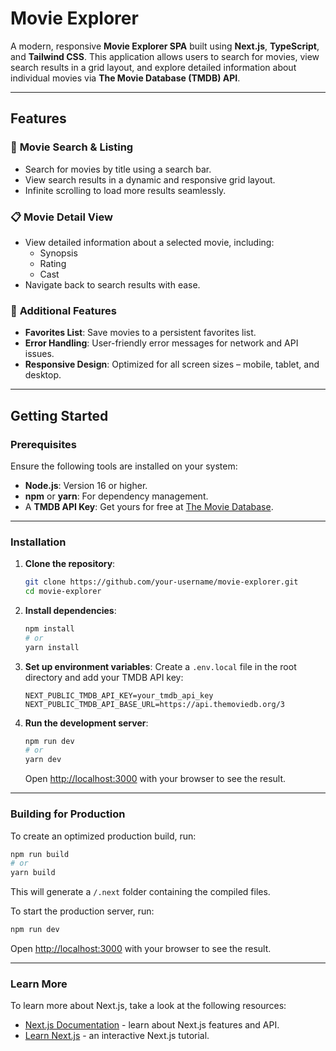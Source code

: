 # **Movie Explorer**

A modern, responsive **Movie Explorer SPA** built using **Next.js**, **TypeScript**, and **Tailwind CSS**. This application allows users to search for movies, view search results in a grid layout, and explore detailed information about individual movies via **The Movie Database (TMDB) API**.

---

## **Features**

### 🎥 **Movie Search & Listing**

- Search for movies by title using a search bar.
- View search results in a dynamic and responsive grid layout.
- Infinite scrolling to load more results seamlessly.

### 📋 **Movie Detail View**

- View detailed information about a selected movie, including:
  - Synopsis
  - Rating
  - Cast
- Navigate back to search results with ease.

### 🔧 **Additional Features**

- **Favorites List**: Save movies to a persistent favorites list.
- **Error Handling**: User-friendly error messages for network and API issues.
- **Responsive Design**: Optimized for all screen sizes – mobile, tablet, and desktop.

---

## **Getting Started**

### **Prerequisites**

Ensure the following tools are installed on your system:

- **Node.js**: Version 16 or higher.
- **npm** or **yarn**: For dependency management.
- A **TMDB API Key**: Get yours for free at [The Movie Database](https://www.themoviedb.org/documentation/api).

---

### **Installation**

1. **Clone the repository**:

   ```bash
   git clone https://github.com/your-username/movie-explorer.git
   cd movie-explorer
   ```

2. **Install dependencies**:

   ```bash
   npm install
   # or
   yarn install
   ```

3. **Set up environment variables**:
   Create a `.env.local` file in the root directory and add your TMDB API key:

   ```env
   NEXT_PUBLIC_TMDB_API_KEY=your_tmdb_api_key
   NEXT_PUBLIC_TMDB_API_BASE_URL=https://api.themoviedb.org/3
   ```

4. **Run the development server**:

   ```bash
   npm run dev
   # or
   yarn dev
   ```

   Open [http://localhost:3000](http://localhost:3000) with your browser to see the result.

---

### **Building for Production**

To create an optimized production build, run:

```bash
npm run build
# or
yarn build
```

This will generate a `/.next` folder containing the compiled files.

To start the production server, run:

```bash
npm run dev

```

Open [http://localhost:3000](http://localhost:3000) with your browser to see the result.

---

### **Learn More**

To learn more about Next.js, take a look at the following resources:

- [Next.js Documentation](https://nextjs.org/docs) - learn about Next.js features and API.
- [Learn Next.js](https://nextjs.org/learn) - an interactive Next.js tutorial.

